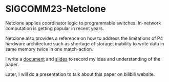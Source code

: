 # SIGCOMM23-Netclone

Netclone applies coordinator logic to programmable switches. In-network computation is getting popular in recent years.

Netclone also provides a reference on how to address the limitations of P4 hardware architecture such as shortage of storage, inability to write data in same memory twice in one match-action.

I write a [document](https://tarplkpqsm.feishu.cn/docx/FKNydWIVKoAISwxT62rcAHz6nBe) and [slides](https://tarplkpqsm.feishu.cn/file/Npjqbfbg1om6ijxEqPwc48binLf?office_edit=1) to record my idea and understanding of the paper.

Later, I will do a presentation to talk about this paper on bilibili website.
